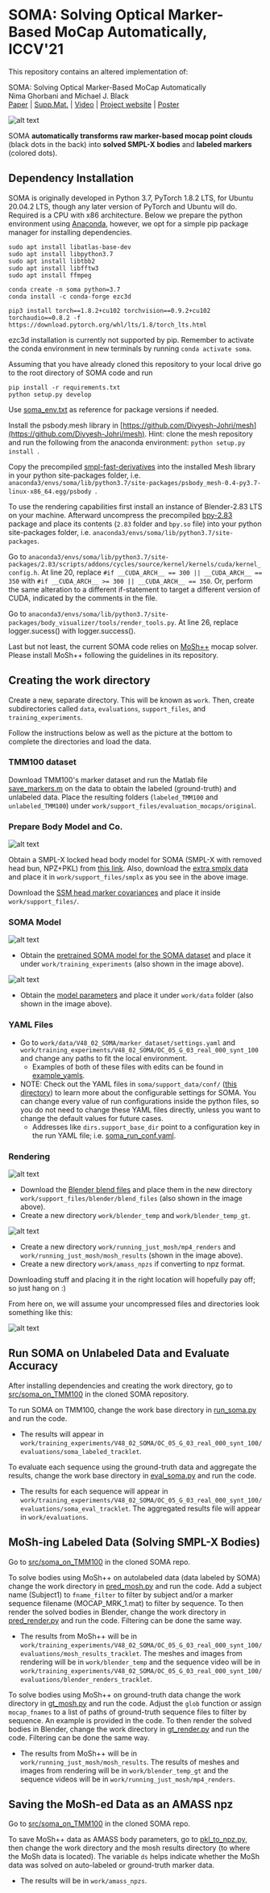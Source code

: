 # SOMA: Solving Optical Marker-Based MoCap Automatically, ICCV'21

This repository contains an altered implementation of:

SOMA: Solving Optical Marker-Based MoCap Automatically\
Nima Ghorbani and Michael J. Black\
[Paper](https://download.is.tue.mpg.de/soma/SOMA_ICCV21.pdf) | [Supp.Mat.](https://download.is.tue.mpg.de/soma/SOMA_Suppmat.pdf) | [Video](https://www.youtube.com/watch?v=BEFCqIefLA8&t=1s&ab_channel=MichaelBlack) | [Project website](https://soma.is.tue.mpg.de/) | [Poster](https://download.is.tue.mpg.de/soma/SOMA_Poster.pdf)

![alt text](https://download.is.tue.mpg.de/soma/tutorials/soma_github_teaser.gif "mocap point clouds (black dots in the back) turned into labeled markers (colored dots)")

SOMA **automatically transforms raw marker-based mocap point clouds** (black dots in the back) into **solved SMPL-X bodies** and **labeled markers** (colored dots).

## Dependency Installation

SOMA is originally developed in Python 3.7, PyTorch 1.8.2 LTS, for Ubuntu 20.04.2 LTS, though any later version of PyTorch and Ubuntu will do.
Required is a CPU with x86 architecture.
Below we prepare the python environment using [Anaconda](https://www.anaconda.com/products/individual), 
however, we opt for a simple pip package manager for installing dependencies.

````
sudo apt install libatlas-base-dev
sudo apt install libpython3.7
sudo apt install libtbb2
sudo apt install libfftw3
sudo apt install ffmpeg

conda create -n soma python=3.7 
conda install -c conda-forge ezc3d

pip3 install torch==1.8.2+cu102 torchvision==0.9.2+cu102 torchaudio==0.8.2 -f https://download.pytorch.org/whl/lts/1.8/torch_lts.html

````
ezc3d installation is currently not supported by pip. Remember to activate the conda environment in new terminals by running ```conda activate soma```.

Assuming that you have already cloned this repository to your local drive 
go to the root directory of SOMA code and run
````
pip install -r requirements.txt
python setup.py develop
````
Use [soma_env.txt](soma_env.txt) as reference for package versions if needed.

Install the psbody.mesh library in [https://github.com/Divyesh-Johri/mesh](https://github.com/Divyesh-Johri/mesh).
Hint: clone the mesh repository and run the following from the anaconda environment:  ````python setup.py install ````.

Copy the precompiled 
[smpl-fast-derivatives](https://download.is.tue.mpg.de/download.php?domain=soma&sfile=smpl-fast-derivatives.tar.bz2) 
into the installed Mesh library in your python site-packages folder, i.e. ````anaconda3/envs/soma/lib/python3.7/site-packages/psbody_mesh-0.4-py3.7-linux-x86_64.egg/psbody ````.

To use the rendering capabilities first install an instance of Blender-2.83 LTS on your machine.
Afterward uncompress the precompiled 
[bpy-2.83](https://download.is.tue.mpg.de/download.php?domain=soma&sfile=blender/bpy-2.83-20200908.tar.bz2) package and place its contents (``` 2.83 ``` folder and ``` bpy.so ``` file) into your python site-packages folder, i.e. ````anaconda3/envs/soma/lib/python3.7/site-packages````.

Go to ```` anaconda3/envs/soma/lib/python3.7/site-packages/2.83/scripts/addons/cycles/source/kernel/kernels/cuda/kernel_config.h ````. At line 20, replace ``` #if __CUDA_ARCH__ == 300 || __CUDA_ARCH__ == 350 ``` with ``` #if __CUDA_ARCH__ >= 300 || __CUDA_ARCH__ == 350 ```. Or, perform the same alteration to a different if-statement to target a different version of CUDA, indicated by the comments in the file.

Go to ```` anaconda3/envs/soma/lib/python3.7/site-packages/body_visualizer/tools/render_tools.py ````. At line 26, replace logger.sucess() with logger.success().

Last but not least, the current SOMA code relies on [MoSh++](https://github.com/Divyesh-Johri/moshpp) mocap solver. 
Please install MoSh++ following the guidelines in its repository.


## Creating the work directory
Create a new, separate directory. This will be known as ```` work ````. Then, create subdirectories called ```data```, ```evaluations```, ```support_files```, and ```training_experiments```. 

Follow the instructions below as well as the picture at the bottom to complete the directories and load the data.

### TMM100 dataset
Download TMM100's marker dataset and run the Matlab file [save_markers.m](create_datasets/save_markers.m) on the data to obtain the labeled (ground-truth) and unlabeled data.
Place the resulting folders (```labeled_TMM100``` and ```unlabeled_TMM100```) under ```` work/support_files/evaluation_mocaps/original ````.

### Prepare Body Model and Co.
<img alt="alt text" src="images/smplx_dir.png" title="SMPL-X Directory"/>

Obtain a SMPL-X locked head body model for SOMA (SMPL-X with removed head bun, NPZ+PKL) from [this link](https://smpl-x.is.tue.mpg.de/download.php).
Also, download the [extra smplx data](https://download.is.tue.mpg.de/download.php?domain=soma&sfile=smplx/extra_smplx_data.tar.bz2)
and place it in ``` work/support_files/smplx ``` as you see in the above image.

Download the
[SSM head marker covariances](https://download.is.tue.mpg.de/soma/ssm_head_marker_corr.npz) and place it inside ```` work/support_files/ ````.

### SOMA Model
<img alt="alt text" src="images/training_exp_dir.png" title="Training Experiments Directory"/>

- Obtain the 
[pretrained SOMA model for the SOMA dataset](https://download.is.tue.mpg.de/download.php?domain=soma&sfile=training_experiments/V48_02_SOMA.tar.bz2) and place it under ```` work/training_experiments ```` (also shown in the image above).

<img alt="alt text" src="images/data_dir.png" title="Data Directory"/>

- Obtain the [model parameters](https://download.is.tue.mpg.de/download.php?domain=soma&sfile=smplx/data/V48_01_SOMA.tar.bz2) and place it under ```` work/data ```` folder (also shown in the image above).

### YAML Files
- Go to ```` work/data/V48_02_SOMA/marker_dataset/settings.yaml ```` and ```` work/training_experiments/V48_02_SOMA/OC_05_G_03_real_000_synt_100 ```` and change any paths to fit the local environment.
    - Examples of both of these files with edits can be found in [example_yamls](example_yamls/).
- NOTE: Check out the YAML files in `````` soma/support_data/conf/ `````` ([this directory](support_data/conf/)) to learn more about the configurable settings for SOMA. You can change every value of run configurations inside the python files, so you do not need to change these YAML files directly, unless you want to change the default values for future cases. 
    - Addresses like ```` dirs.support_base_dir ```` point to a configuration key in the run YAML file; i.e. [soma_run_conf.yaml](support_data/conf/soma_run_conf.yaml).

### Rendering
<img alt="alt text" src="images/blender_dir.png" title="Blender Directory"/>

- Download the [Blender blend files](https://download.is.tue.mpg.de/download.php?domain=soma&sfile=blender/blend_files.tar.bz2)
and place them in the new directory ```` work/support_files/blender/blend_files ```` (also shown in the image above).
- Create a new directory ```work/blender_temp``` and ```work/blender_temp_gt```.

<img alt="alt text" src="images/running_just_mosh_dir.png" title="GT MoSh Directory"/>

- Create a new directory ```work/running_just_mosh/mp4_renders``` and ```work/running_just_mosh/mosh_results``` (shown in the image above).
- Create a new directory ``` work/amass_npzs ``` if converting to npz format.

Downloading stuff and placing it in the right location will hopefully pay off; so just hang on :)

From here on, we will assume your uncompressed files and directories look something like this:

<img alt="alt text" src="images/work_dir.png" title="An example of a SOMA work directory"/>


## Run SOMA on Unlabeled Data and Evaluate Accuracy

After installing dependencies and creating the work directory, go to [src/soma_on_TMM100](src/soma_on_TMM100/) in the cloned SOMA repository.

To run SOMA on TMM100, change the work base directory in [run_soma.py](src/soma_on_TMM100/run_soma.py) and run the code.

  - The results will appear in `work/training_experiments/V48_02_SOMA/OC_05_G_03_real_000_synt_100/evaluations/soma_labeled_tracklet`.

To evaluate each sequence using the ground-truth data and aggregate the results, change the work base directory in [eval_soma.py](src/soma_on_TMM100/eval_soma.py) and run the code.
    
  - The results for each sequence will appear in `work/training_experiments/V48_02_SOMA/OC_05_G_03_real_000_synt_100/evaluations/soma_eval_tracklet`. The aggregated results file will appear in `work/evaluations`.


## MoSh-ing Labeled Data (Solving SMPL-X Bodies)

Go to [src/soma_on_TMM100](src/soma_on_TMM100/) in the cloned SOMA repo.

To solve bodies using MoSh++ on autolabeled data (data labeled by SOMA) change the work directory in [pred_mosh.py](src/soma_on_TMM100/pred_mosh.py) and run the code. Add a subject name (Subject1) to `fname_filter` to filter by subject and/or a marker sequence filename (MOCAP_MRK_1.mat) to filter by sequence. To then render the solved bodies in Blender, change the work directory in [pred_render.py](src/soma_on_TMM100/pred_render.py) and run the code. Filtering can be done the same way.
    
  - The results from MoSh++ will be in `work/training_experiments/V48_02_SOMA/OC_05_G_03_real_000_synt_100/evaluations/mosh_results_tracklet`. The meshes and images from rendering will be in `work/blender_temp` and the sequence video will be in `work/training_experiments/V48_02_SOMA/OC_05_G_03_real_000_synt_100/evaluations/blender_renders_tracklet`.

To solve bodies using MoSh++ on ground-truth data change the work directory in [gt_mosh.py](src/soma_on_TMM100/gt_mosh.py) and run the code. Adjust the `glob` function or assign `mocap_fnames` to a list of paths of ground-truth sequence files to filter by sequence. An example is provided in the code. To then render the solved bodies in Blender, change the work directory in [gt_render.py](src/soma_on_TMM100/gt_render.py) and run the code. Filtering can be done the same way.

  - The results from MoSh++ will be in `work/running_just_mosh/mosh_results`. The results of meshes and images from rendering will be in `work/blender_temp_gt` and the sequence videos will be in `work/running_just_mosh/mp4_renders`. 


## Saving the MoSh-ed Data as an AMASS npz

Go to [src/soma_on_TMM100](src/soma_on_TMM100/) in the cloned SOMA repo.

To save MoSh++ data as AMASS body parameters, go to [pkl_to_npz.py](src/soma_on_TMM100/pkl_to_npz.py), then change the work directory and the mosh results directory (to where the MoSh data is located). The variable `ds` helps indicate whether the MoSh data was solved on auto-labeled or ground-truth marker data.

  - The results will be in `work/amass_npzs`.